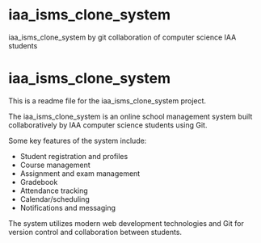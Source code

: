 # iaa_isms_clone_system
iaa_isms_clone_system by git collaboration of computer science IAA students 

# iaa_isms_clone_system

This is a readme file for the iaa_isms_clone_system project.

The iaa_isms_clone_system is an online school management system built collaboratively by IAA computer science students using Git.

Some key features of the system include:

- Student registration and profiles
- Course management
- Assignment and exam management
- Gradebook
- Attendance tracking
- Calendar/scheduling
- Notifications and messaging

The system utilizes modern web development technologies and Git for version control and collaboration between students.
